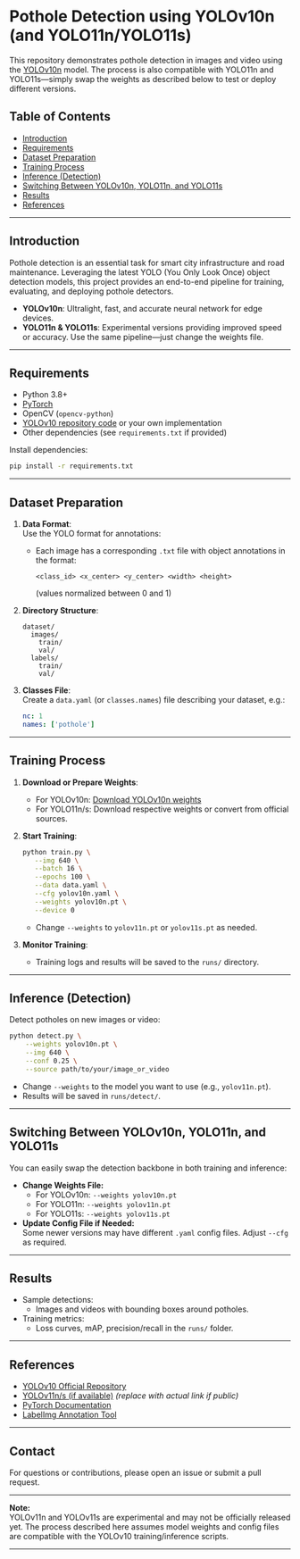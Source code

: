 # Pothole Detection using YOLOv10n (and YOLO11n/YOLO11s)

This repository demonstrates pothole detection in images and video using the [YOLOv10n](https://github.com/WongKinYiu/yolov10) model. The process is also compatible with YOLO11n and YOLO11s—simply swap the weights as described below to test or deploy different versions.

## Table of Contents

- [Introduction](#introduction)
- [Requirements](#requirements)
- [Dataset Preparation](#dataset-preparation)
- [Training Process](#training-process)
- [Inference (Detection)](#inference-detection)
- [Switching Between YOLOv10n, YOLO11n, and YOLO11s](#switching-between-yolov10n-yolo11n-and-yolo11s)
- [Results](#results)
- [References](#references)

---

## Introduction

Pothole detection is an essential task for smart city infrastructure and road maintenance. Leveraging the latest YOLO (You Only Look Once) object detection models, this project provides an end-to-end pipeline for training, evaluating, and deploying pothole detectors.

- **YOLOv10n**: Ultralight, fast, and accurate neural network for edge devices.
- **YOLO11n & YOLO11s**: Experimental versions providing improved speed or accuracy. Use the same pipeline—just change the weights file.

---

## Requirements

- Python 3.8+
- [PyTorch](https://pytorch.org/)
- OpenCV (`opencv-python`)
- [YOLOv10 repository code](https://github.com/WongKinYiu/yolov10) or your own implementation
- Other dependencies (see `requirements.txt` if provided)

Install dependencies:
```bash
pip install -r requirements.txt
```

---

## Dataset Preparation

1. **Data Format**:  
   Use the YOLO format for annotations:  
   - Each image has a corresponding `.txt` file with object annotations in the format:  
     ```
     <class_id> <x_center> <y_center> <width> <height>
     ```
     (values normalized between 0 and 1)

2. **Directory Structure**:
   ```
   dataset/
     images/
       train/
       val/
     labels/
       train/
       val/
   ```

3. **Classes File**:  
   Create a `data.yaml` (or `classes.names`) file describing your dataset, e.g.:
   ```yaml
   nc: 1
   names: ['pothole']
   ```

---

## Training Process

1. **Download or Prepare Weights**:  
   - For YOLOv10n: [Download YOLOv10n weights](https://github.com/Abhishek7281/Potholes-Detection-Using-YOLOV10n-YOLO11n-and-YOLO11s-/tree/main/YOLO11n(325epoch)/weights)
   - For YOLO11n/s: Download respective weights or convert from official sources.

2. **Start Training**:
   ```bash
   python train.py \
      --img 640 \
      --batch 16 \
      --epochs 100 \
      --data data.yaml \
      --cfg yolov10n.yaml \
      --weights yolov10n.pt \
      --device 0
   ```
   - Change `--weights` to `yolov11n.pt` or `yolov11s.pt` as needed.

3. **Monitor Training**:  
   - Training logs and results will be saved to the `runs/` directory.

---

## Inference (Detection)

Detect potholes on new images or video:

```bash
python detect.py \
    --weights yolov10n.pt \
    --img 640 \
    --conf 0.25 \
    --source path/to/your/image_or_video
```

- Change `--weights` to the model you want to use (e.g., `yolov11n.pt`).
- Results will be saved in `runs/detect/`.

---

## Switching Between YOLOv10n, YOLO11n, and YOLO11s

You can easily swap the detection backbone in both training and inference:

- **Change Weights File:**
  - For YOLOv10n: `--weights yolov10n.pt`
  - For YOLO11n: `--weights yolov11n.pt`
  - For YOLO11s: `--weights yolov11s.pt`
- **Update Config File if Needed:**  
  Some newer versions may have different `.yaml` config files. Adjust `--cfg` as required.

---

## Results

- Sample detections:
  - Images and videos with bounding boxes around potholes.
- Training metrics:
  - Loss curves, mAP, precision/recall in the `runs/` folder.

---

## References

- [YOLOv10 Official Repository](https://github.com/WongKinYiu/yolov10)
- [YOLOv11n/s (if available)](https://github.com/WongKinYiu/yolov11) *(replace with actual link if public)*
- [PyTorch Documentation](https://pytorch.org/)
- [LabelImg Annotation Tool](https://github.com/tzutalin/labelImg)

---

## Contact

For questions or contributions, please open an issue or submit a pull request.

---

**Note:**  
YOLOv11n and YOLOv11s are experimental and may not be officially released yet. The process described here assumes model weights and config files are compatible with the YOLOv10 training/inference scripts.

---

